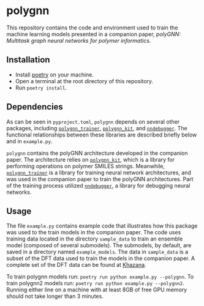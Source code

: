 # polygnn

This repository contains the code and environment used to train the machine learning models presented in a companion paper, *polyGNN: Multitask graph neural networks for polymer informatics*.

## Installation

- Install [poetry](https://python-poetry.org/) on your machine.
- Open a terminal at the root directory of this repository.
- Run `poetry install`.

## Dependencies
As can be seen in `pyproject.toml`, `polygnn` depends on several other packages, including [`polygnn_trainer`](https://github.com/rishigurnani/polygnn_trainer), 
[`polygnn_kit`](https://github.com/rishigurnani/polygnn_kit), and [`nndebugger`](https://github.com/rishigurnani/nndebugger). The functional relationships between these libraries are described briefly below and in `example.py`.

`polygnn` contains the polyGNN architecture developed in the companion paper. The architecture relies on [`polygnn_kit`](https://github.com/rishigurnani/polygnn_kit), which is a library for performing operations on polymer SMILES strings. Meanwhile, [`polygnn_trainer`](https://github.com/rishigurnani/polygnn_trainer) is a library for training neural network architectures, and was used in the companion paper to train the polyGNN architectures. Part of the training process utilized [`nndebugger`](https://github.com/rishigurnani/nndebugger), a library for debugging neural networks.

## Usage
The file `example.py` contains example code that illustrates how this package was used to the train models in the companion paper. The code uses training data located in the directory `sample_data` to train an ensemble model (composed of several submodels). The submodels, by default, are saved in a directory named `example_models`. The data in `sample_data` is a subset of the DFT data used to train the models in the companion paper. A complete set of the DFT data can be found at [Khazana](https://khazana.gatech.edu/).

To train polygnn models run: `poetry run python example.py --polygnn`. To train polygnn2 models run: `poetry run python example.py --polygnn2`. Running either line on a machine with at least 8GB of free GPU memory should not take longer than 3 minutes.
